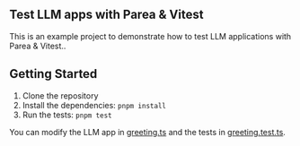 ## Test LLM apps with Parea & Vitest

This is an example project to demonstrate how to test LLM applications with Parea & Vitest..

## Getting Started

1. Clone the repository
2. Install the dependencies: `pnpm install`
3. Run the tests: `pnpm test`

You can modify the LLM app in [greeting.ts](./src/greeting.ts) and the tests in [greeting.test.ts](./src/greeting.test.ts).
